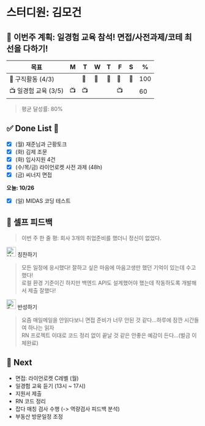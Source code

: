 # 스터디원: 김모건

## 🚀 이번주 계획: 일경험 교육 참석! 면접/사전과제/코테 최선을 다하기!

| 목표                 | M   | T   | W   | T   | F   | S   | %   |
| -------------------- | --- | --- | --- | --- | --- | --- | --- |
| 🏢 구직활동 (4/3)    |     | 🏢  | 🏢  | 🏢  | 🏢  | 🏢  | 100 |
| 📺 일경험 교육 (3/5) | 📺  | 📺  |     |     | 📺  |     | 60  |

> 평균 달성률: 80% <br>

## ✅ Done List 🌸

- [x] (월) 재준님과 근황토크
- [x] (화) 김제 조문
- [x] (화) 입사지원 4건
- [x] (수/목/금) 라이언로켓 사전 과제 (48h)
- [x] (금) 씨너지 면접

**오늘: 10/26**

- [x] (일) MIDAS 코딩 테스트

## 🎉 셀프 피드백

> 이번 주 한 줄 평: 회사 3개의 취업준비를 했더니 정신이 없었다. <br>

<img src="https://raw.githubusercontent.com/Tarikul-Islam-Anik/Animated-Fluent-Emojis/master/Emojis/Smilies/Hugging%20Face.png" alt="Hugging Face" width="25" height="25"> 칭찬하기 </img>

> 모든 일정에 응시했다! 잘하고 싶은 마음에 마음고생만 했던 기억이 있는데 수고했다! <br>
> 로컬 환경 기준이긴 하지만 백엔드 API도 설계했어야 했는데 작동하도록 개발해서 제출 잘했다!<br>

<img src="https://raw.githubusercontent.com/Tarikul-Islam-Anik/Animated-Fluent-Emojis/master/Emojis/Smilies/Face%20with%20Monocle.png" alt="Face with Monocle" width="25" height="25"> 반성하기</img>

> 요즘 매일메일을 안읽다보니 면접 준비가 너무 안된 것 같다...하루에 잠깐 시간들여 하나는 읽자<br>
> RN 프로젝트 이대로 코드 정리 없이 끝날 것 같은 안좋은 예감이 든다...(벌금 이체완료)<br>

## 🌱 Next

- 면접: 라이언로켓 C레벨 (월)
- 일경험 교육 듣기 (13시 ~ 17시)
- 지원서 제출
- RN 코드 정리
- 잡다 매칭 검사 수행 (-> 역량검사 피드백 분석)
- 부동산 방문일정 조정
